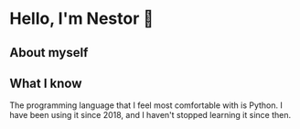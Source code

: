 # Hello, I'm Nestor 👋

## About myself

## What I know

The programming language that I feel most comfortable with is Python.
I have been using it since 2018, and I haven't stopped learning it since then.

